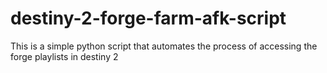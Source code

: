 # destiny-2-forge-farm-afk-script
This is a simple python script that automates the process of accessing the forge playlists in destiny 2
